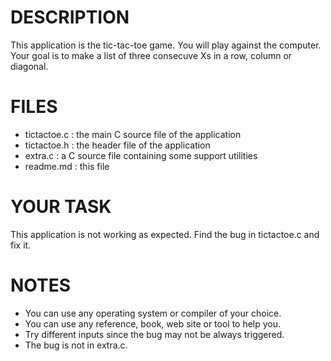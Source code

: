 DESCRIPTION
===========

This application is the tic-tac-toe game. You will play against the
computer. Your goal is to make a list of three consecuve Xs in a row,
column or diagonal.

FILES
=====

+ tictactoe.c   : the main C source file of the application
+ tictactoe.h   : the header file of the application
+ extra.c       : a C source file containing some support utilities
+ readme.md     : this file

YOUR TASK
=========

This application is not working as expected.
Find the bug in tictactoe.c and fix it.

NOTES
=====

* You can use any operating system or compiler of your choice.
* You can use any reference, book, web site or tool to help you.
* Try different inputs since the bug may not be always triggered.
* The bug is not in extra.c.
